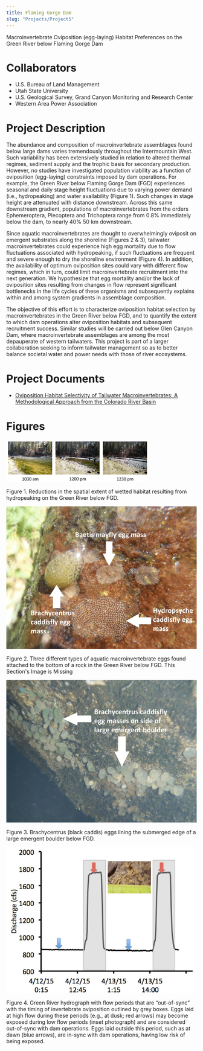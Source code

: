 ```yaml
---
title: Flaming Gorge Dam
slug: "Projects/Project5"
---
```


Macroinvertebrate Oviposition (egg-laying) Habitat Preferences on the Green River below Flaming Gorge Dam

# Collaborators

- U.S. Bureau of Land Management
- Utah State University
- U.S. Geological Survey, Grand Canyon Monitoring and Research Center
- Western Area Power Association

# Project Description

The abundance and composition of macroinvertebrate assemblages found below large dams varies tremendously throughout the Intermountain West. Such variability has been extensively studied in relation to altered thermal regimes, sediment supply and the trophic basis for secondary production. However, no studies have investigated population viability as a function of oviposition (egg-laying) constraints imposed by dam operations. For example, the Green River below Flaming Gorge Dam (FGD) experiences seasonal and daily stage height fluctuations due to varying power demand (i.e., hydropeaking) and water availability (Figure 1). Such changes in stage height are attenuated with distance downstream. Across this same downstream gradient, populations of macroinvertebrates from the orders Ephemeroptera, Plecoptera and Trichoptera range from 0.8% immediately below the dam, to nearly 40% 50 km downstream.

Since aquatic macroinvertebrates are thought to overwhelmingly oviposit on emergent substrates along the shoreline (Figures 2 & 3), tailwater macroinvertebrates could experience high egg mortality due to flow fluctuations associated with hydropeaking, if such fluctuations are frequent and severe enough to dry the shoreline environment (Figure 4). In addition, the availability of optimum oviposition sites could vary with different flow regimes, which in turn, could limit macroinvertebrate recruitment into the next generation. We hypothesize that egg mortality and/or the lack of oviposition sites resulting from changes in flow represent significant bottlenecks in the life cycles of these organisms and subsequently explains within and among system gradients in assemblage composition.

The objective of this effort is to characterize oviposition habitat selection by macroinvertebrates in the Green River below FGD, and to quantify the extent to which dam operations alter oviposition habitats and subsequent recruitment success. Similar studies will be carried out below Glen Canyon Dam, where macroinvertebrate assemblages are among the most depauperate of western tailwaters. This project is part of a larger collaboration seeking to inform tailwater management so as to better balance societal water and power needs with those of river ecosystems.

# Project Documents

- [Oviposition Habitat Selectivity of Tailwater Macroinvertebrates: A Methodological Approach from the Colorado River Basin](assets/docs/projects/Oviposition_Poster_Final.pdf)

# Figures

![Flaming Gorge 01](images/projects/flaming_gorge_01.png)

Figure 1. Reductions in the spatial extent of wetted habitat resulting from hydropeaking on the Green River below FGD.

![Flaming Gorge 02](images/projects/flaming_gorge_02.png)

Figure 2. Three different types of aquatic macroinvertebrate eggs found attached to the bottom of a rock in the Green River below FGD.
This Section's Image is Missing

![Flaming Gorge 03](images/projects/flaming_gorge_03.png)

Figure 3. Brachycentrus (black caddis) eggs lining the submerged edge of a large emergent boulder below FGD.

![Flaming Gorge 04](images/projects/flaming_gorge_04.png)

Figure 4. Green River hydrograph with flow periods that are “out-of-sync” with the timing of invertebrate oviposition outlined by grey boxes. Eggs laid at high flow during these periods (e.g., at dusk; red arrows) may become exposed during low flow periods (inset photograph) and are considered out-of-sync with dam operations. Eggs laid outside this period, such as at dawn (blue arrows), are in-sync with dam operations, having low risk of being exposed.
